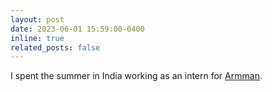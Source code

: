 ```yaml
---
layout: post
date: 2023-06-01 15:59:00-0400
inline: true
related_posts: false
---
```


I spent the summer in India working as an intern for [Armman](https://armman.org/).